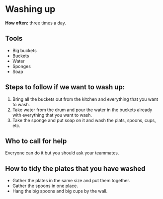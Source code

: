 # Washing up 

**How often:** three times a day.

## Tools
- Big buckets
- Buckets
- Water
- Sponges
- Soap

## Steps to follow if we want to wash up:
   1. Bring all the buckets out from the kitchen and everything that you want to wash.
   1. Take water from the drum and pour the water in the buckets already with everything that you want to wash.
   1. Take the sponge and put soap on it and wash the plats, spoons, cups, etc.

## Who to call for help
   Everyone can do it but you should ask your teammates.



## How to tidy the plates that you have washed
  
- Gather the plates in the same size and put them together.
- Gather the spoons in one place.
- Hang the big spoons and big cups by the wall.
